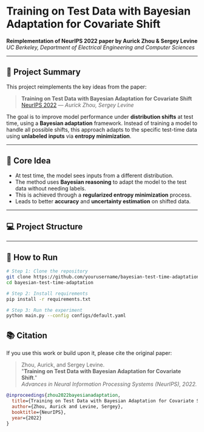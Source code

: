 # Training on Test Data with Bayesian Adaptation for Covariate Shift

**Reimplementation of NeurIPS 2022 paper by Aurick Zhou & Sergey Levine**  
*UC Berkeley, Department of Electrical Engineering and Computer Sciences*

---

## 📌 Project Summary

This project reimplements the key ideas from the paper:

> **Training on Test Data with Bayesian Adaptation for Covariate Shift**  
> [NeurIPS 2022](https://arxiv.org/pdf/2109.12746) — *Aurick Zhou, Sergey Levine*

The goal is to improve model performance under **distribution shifts** at test time, using a **Bayesian adaptation** framework. Instead of training a model to handle all possible shifts, this approach adapts to the specific test-time data using **unlabeled inputs** via **entropy minimization**.

---

## 🧠 Core Idea

- At test time, the model sees inputs from a different distribution.
- The method uses **Bayesian reasoning** to adapt the model to the test data without needing labels.
- This is achieved through a **regularized entropy minimization** process.
- Leads to better **accuracy** and **uncertainty estimation** on shifted data.

---

## 💻 Project Structure

---

## 🚀 How to Run

```bash
# Step 1: Clone the repository
git clone https://github.com/yourusername/bayesian-test-time-adaptation.git
cd bayesian-test-time-adaptation

# Step 2: Install requirements
pip install -r requirements.txt

# Step 3: Run the experiment
python main.py --config configs/default.yaml
```

## 📚 Citation

If you use this work or build upon it, please cite the original paper:

> Zhou, Aurick, and Sergey Levine.  
> "**Training on Test Data with Bayesian Adaptation for Covariate Shift**."  
> *Advances in Neural Information Processing Systems (NeurIPS), 2022.*

```bibtex
@inproceedings{zhou2022bayesianadaptation,
  title={Training on Test Data with Bayesian Adaptation for Covariate Shift},
  author={Zhou, Aurick and Levine, Sergey},
  booktitle={NeurIPS},
  year={2022}
}

